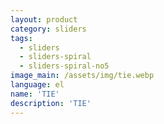 ```yaml
---
layout: product
category: sliders
tags:
  - sliders
  - sliders-spiral
  - sliders-spiral-no5
image_main: /assets/img/tie.webp
language: el
name: 'TIE'
description: 'TIE'
---
```

